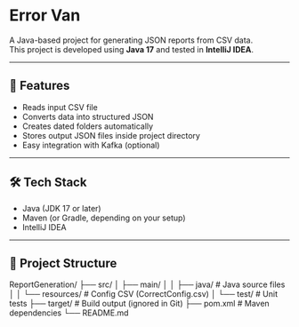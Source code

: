 # Error Van

A Java-based project for generating JSON reports from CSV data.  
This project is developed using **Java 17** and tested in **IntelliJ IDEA**.

---

## 🚀 Features
- Reads input CSV file
- Converts data into structured JSON
- Creates dated folders automatically
- Stores output JSON files inside project directory
- Easy integration with Kafka (optional)

---

## 🛠️ Tech Stack
- Java (JDK 17 or later)
- Maven (or Gradle, depending on your setup)
- IntelliJ IDEA

---

## 📂 Project Structure
ReportGeneration/
├── src/
│ ├── main/
│ │ ├── java/ # Java source files
│ │ └── resources/ # Config CSV (CorrectConfig.csv)
│ └── test/ # Unit tests
├── target/ # Build output (ignored in Git)
├── pom.xml # Maven dependencies
└── README.md
